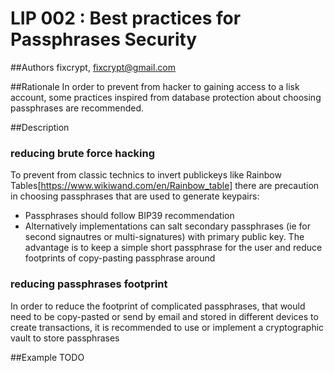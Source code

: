 # LIP 002 : Best practices for Passphrases Security

##Authors
fixcrypt, fixcrypt@gmail.com

##Rationale
In order to prevent from hacker to gaining access to a lisk account, some practices inspired from database protection about choosing passphrases are recommended.

##Description
### reducing brute force hacking
To prevent from classic technics to invert publickeys like Rainbow Tables[https://www.wikiwand.com/en/Rainbow_table] there are precaution in choosing passphrases that are used to generate keypairs:
- Passphrases should follow BIP39 recommendation
- Alternatively implementations can salt secondary passphrases (ie for second signautres or multi-signatures) with primary public key. The advantage is to keep a simple short passphrase for the user and reduce footprints of copy-pasting passphrase around 

### reducing passphrases footprint
In order to reduce the footprint of complicated passphrases, that would need to be copy-pasted or send by email and stored in different devices to create transactions, it is recommended to use or implement a cryptographic vault to store passphrases

##Example
TODO
